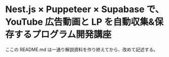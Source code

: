 # Nest.js × Puppeteer × Supabase で、YouTube 広告動画と LP を自動収集&保存するプログラム開発講座

ここの README.md は一通り解説資料を作り終えてから、改めて記述する。
